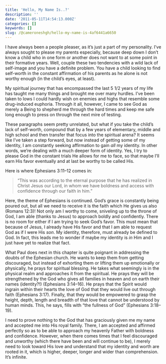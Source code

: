 ```yaml
---
title: 'Hello, My Name Is..?'
description: ''
date: '2011-05-11T14:54:13.000Z'
categories: []
keywords: []
slug: /@cameroneshgh/hello-my-name-is-4af6441a6650
---
```


I have always been a people pleaser, as it’s just a part of my personality. I’ve always sought to please my parents especially, because deep down I don’t know a child who in one form or another does not want to at some point in their formative years. Well, couple these two tendencies with a wild lack of self-image and you have a definite problem. You have a child looking to find self-worth in the constant affirmation of his parents as he alone is not worthy enough (in the child’s eyes, at least).

My spiritual journey that has encompassed the last 5 1/2 years of my life has taught me many things and brought me over many hurdles. I’ve been taken to lows I could hardly wish on enemies and highs that resemble some drug-induced euphoria. Through it all, however, I came to see God as merely a Being to shepherd me through the hard times and keep me safe long enough to press on through the next mire of testing.

These paragraphs seem pretty unrelated, but what if you take the child’s lack of self-worth, compound that by a few years of elementary, middle and high school and then transfer that focus into the spiritual arena? It seems like I’ve taken a step forward, but now instead of getting some of my identity, I am constantly seeking affirmation to gain _all_ my identity. In other words, we’re dealing with a much deeper form of identity. Yes, I try to please God in the constant trials He allows for me to face, so that maybe I’ll earn His favor eventually and at last be worthy to be called His.

Here is where Ephesians 3:11–12 comes in:

> “This was according to the eternal purpose that he has realized in Christ Jesus our Lord, in whom we have boldness and access with confidence through our faith in him.”

Here, the theme of Ephesians is continued. God’s grace is constantly being poured out, but all we need to receive it is the faith which He gives us also (Romans 12:3)! Not only am I worthy to come, sniveling up to the throne of God, I am able (thanks to Jesus) to approach boldly and confidently. There is no room for either if I am trying to seek God’s favor. This must mean that because of Jesus, I already have His favor and that I am able to request God as if I were His _son_. My identity, therefore, must already be defined to God. In fact, this leads me to wonder if maybe my identity is _in_ Him and I just have yet to realize that fact.

What Paul does next in this chapter is quite poignant in addressing the doubts of the Ephesian church. He wants to keep them from getting discouraged, but instead of exhorting them or lifting them up emotionally or physically, he prays for spiritual blessing. He takes what seemingly is in the physical realm and approaches it from the spiritual. He prays they will be strengthened by the God who gives all families in heaven and on earth their names (identity?!) (Ephesians 3:14–16). He prays that the Spirit would ingrain within their hearts the love of God that they would live out through faith (Ephesians 3:17). Finally, that they would be empowered to grasp the height, depth, length and breadth of that love that cannot be understood by human minds. This, he says, fills with “the fullness of God” (Ephesians 3:18–19).

I need to prove nothing to the God that has graciously given me my name and accepted me into His royal family. There, I am accepted and affirmed perfectly so as to be able to approach my heavenly Father with boldness and confidence. However, when there comes times that I feel discouraged and unworthy (which there have been and will continue to be), I merely need to look toward His love and understand that my identity and worth are rooted in it, which is higher, deeper, longer and wider than comprehension. It’s infinite.